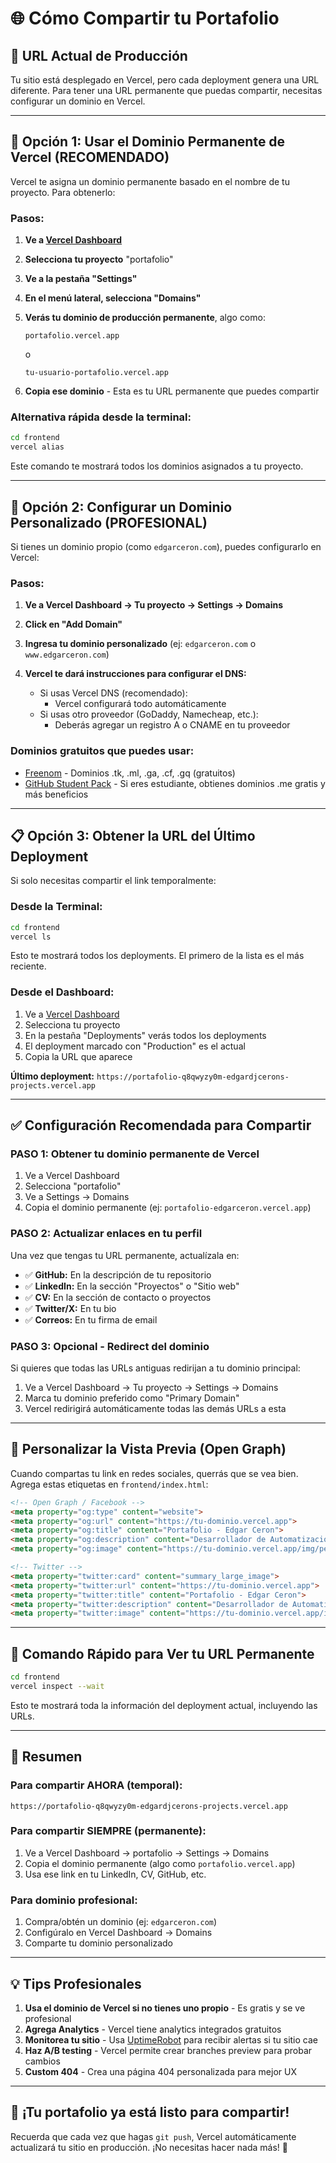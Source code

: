 # 🌐 Cómo Compartir tu Portafolio

## 📌 **URL Actual de Producción**

Tu sitio está desplegado en Vercel, pero cada deployment genera una URL diferente. Para tener una URL permanente que puedas compartir, necesitas configurar un dominio en Vercel.

---

## 🔗 **Opción 1: Usar el Dominio Permanente de Vercel (RECOMENDADO)**

Vercel te asigna un dominio permanente basado en el nombre de tu proyecto. Para obtenerlo:

### Pasos:

1. **Ve a [Vercel Dashboard](https://vercel.com/dashboard)**

2. **Selecciona tu proyecto** "portafolio"

3. **Ve a la pestaña "Settings"**

4. **En el menú lateral, selecciona "Domains"**

5. **Verás tu dominio de producción permanente**, algo como:
   ```
   portafolio.vercel.app
   ```
   o
   ```
   tu-usuario-portafolio.vercel.app
   ```

6. **Copia ese dominio** - Esta es tu URL permanente que puedes compartir

### Alternativa rápida desde la terminal:

```bash
cd frontend
vercel alias
```

Este comando te mostrará todos los dominios asignados a tu proyecto.

---

## 🎯 **Opción 2: Configurar un Dominio Personalizado (PROFESIONAL)**

Si tienes un dominio propio (como `edgarceron.com`), puedes configurarlo en Vercel:

### Pasos:

1. **Ve a Vercel Dashboard → Tu proyecto → Settings → Domains**

2. **Click en "Add Domain"**

3. **Ingresa tu dominio personalizado** (ej: `edgarceron.com` o `www.edgarceron.com`)

4. **Vercel te dará instrucciones para configurar el DNS:**
   - Si usas Vercel DNS (recomendado):
     - Vercel configurará todo automáticamente
   - Si usas otro proveedor (GoDaddy, Namecheap, etc.):
     - Deberás agregar un registro A o CNAME en tu proveedor

### Dominios gratuitos que puedes usar:

- [Freenom](https://www.freenom.com) - Dominios .tk, .ml, .ga, .cf, .gq (gratuitos)
- [GitHub Student Pack](https://education.github.com/pack) - Si eres estudiante, obtienes dominios .me gratis y más beneficios

---

## 📋 **Opción 3: Obtener la URL del Último Deployment**

Si solo necesitas compartir el link temporalmente:

### Desde la Terminal:

```bash
cd frontend
vercel ls
```

Esto te mostrará todos los deployments. El primero de la lista es el más reciente.

### Desde el Dashboard:

1. Ve a [Vercel Dashboard](https://vercel.com/dashboard)
2. Selecciona tu proyecto
3. En la pestaña "Deployments" verás todos los deployments
4. El deployment marcado con "Production" es el actual
5. Copia la URL que aparece

**Último deployment:** `https://portafolio-q8qwyzy0m-edgardjcerons-projects.vercel.app`

---

## ✅ **Configuración Recomendada para Compartir**

### **PASO 1: Obtener tu dominio permanente de Vercel**

1. Ve a Vercel Dashboard
2. Selecciona "portafolio"
3. Ve a Settings → Domains
4. Copia el dominio permanente (ej: `portafolio-edgarceron.vercel.app`)

### **PASO 2: Actualizar enlaces en tu perfil**

Una vez que tengas tu URL permanente, actualízala en:

- ✅ **GitHub:** En la descripción de tu repositorio
- ✅ **LinkedIn:** En la sección "Proyectos" o "Sitio web"
- ✅ **CV:** En la sección de contacto o proyectos
- ✅ **Twitter/X:** En tu bio
- ✅ **Correos:** En tu firma de email

### **PASO 3: Opcional - Redirect del dominio**

Si quieres que todas las URLs antiguas redirijan a tu dominio principal:

1. Ve a Vercel Dashboard → Tu proyecto → Settings → Domains
2. Marca tu dominio preferido como "Primary Domain"
3. Vercel redirigirá automáticamente todas las demás URLs a esta

---

## 🎨 **Personalizar la Vista Previa (Open Graph)**

Cuando compartas tu link en redes sociales, querrás que se vea bien. Agrega estas etiquetas en `frontend/index.html`:

```html
<!-- Open Graph / Facebook -->
<meta property="og:type" content="website">
<meta property="og:url" content="https://tu-dominio.vercel.app">
<meta property="og:title" content="Portafolio - Edgar Ceron">
<meta property="og:description" content="Desarrollador de Automatizaciones con Python y Full-Stack Developer">
<meta property="og:image" content="https://tu-dominio.vercel.app/img/perfil.jpeg">

<!-- Twitter -->
<meta property="twitter:card" content="summary_large_image">
<meta property="twitter:url" content="https://tu-dominio.vercel.app">
<meta property="twitter:title" content="Portafolio - Edgar Ceron">
<meta property="twitter:description" content="Desarrollador de Automatizaciones con Python y Full-Stack Developer">
<meta property="twitter:image" content="https://tu-dominio.vercel.app/img/perfil.jpeg">
```

---

## 🚀 **Comando Rápido para Ver tu URL Permanente**

```bash
cd frontend
vercel inspect --wait
```

Esto te mostrará toda la información del deployment actual, incluyendo las URLs.

---

## 📝 **Resumen**

### **Para compartir AHORA (temporal):**
```
https://portafolio-q8qwyzy0m-edgardjcerons-projects.vercel.app
```

### **Para compartir SIEMPRE (permanente):**
1. Ve a Vercel Dashboard → portafolio → Settings → Domains
2. Copia el dominio permanente (algo como `portafolio.vercel.app`)
3. Usa ese link en tu LinkedIn, CV, GitHub, etc.

### **Para dominio profesional:**
1. Compra/obtén un dominio (ej: `edgarceron.com`)
2. Configúralo en Vercel Dashboard → Domains
3. Comparte tu dominio personalizado

---

## 💡 **Tips Profesionales**

1. **Usa el dominio de Vercel si no tienes uno propio** - Es gratis y se ve profesional
2. **Agrega Analytics** - Vercel tiene analytics integrados gratuitos
3. **Monitorea tu sitio** - Usa [UptimeRobot](https://uptimerobot.com/) para recibir alertas si tu sitio cae
4. **Haz A/B testing** - Vercel permite crear branches preview para probar cambios
5. **Custom 404** - Crea una página 404 personalizada para mejor UX

---

## 🎉 **¡Tu portafolio ya está listo para compartir!**

Recuerda que cada vez que hagas `git push`, Vercel automáticamente actualizará tu sitio en producción. ¡No necesitas hacer nada más! 🚀
